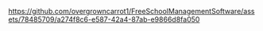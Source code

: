 

https://github.com/overgrowncarrot1/FreeSchoolManagementSoftware/assets/78485709/a274f8c6-e587-42a4-87ab-e9866d8fa050

